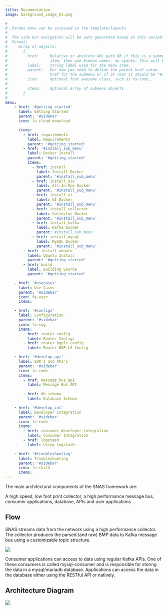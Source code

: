 ```yaml
---
title: Documentation
image: background_image_01.png

#
# .Params.menu can be accessed in the template/layouts
#
#  The side bar navigation will be auto generated based on this variable
#  Format:
#     Array of objects:
#       {
#         href:     Relative or absolute URL path OR if this is a submenu
#                   item, then use #<menu name>, no spaces. This will be the menu id
#         label:    String label used for the menu item,
#         parent:   For now you need to define the parent href value.  The parent is the
#                   href for the submenu or if at root it should be "#sidebar"
#         icon:     Optional font awesome class, such as fa-code,
#
#         items:    Optional array of submenu objects
#       }
#
menu:
    - href: '#getting_started'
      label: Getting Started
      parent: '#sidebar'
      icon: fa-cloud-download

      items:
        - href: requirements
          label: Requirements
          parent: '#getting_started'
        - href: '#install_sub_menu'
          label: Docker Install
          parent: '#getting_started'
          items:
            - href: install
              label: Install Docker
              parent: '#install_sub_menu'
            - href: install_aio
              label: All-In-One Docker
              parent: '#install_sub_menu'
            - href: install_ui
              label: UI Docker
              parent: '#install_sub_menu'
            - href: install_collector
              label: Collector Docker
              parent: '#install_sub_menu'
            - href: install_kafka
              label: Kafka Docker
              parent: #install_sub_menu'
            - href: install_mysql
              label: MySQL Docker
              parent: '#install_sub_menu'
        - href: install_ubuntu
          label: Ubuntu Install
          parent: '#getting_started'
        - href: build
          label: Building Source
          parent: '#getting_started'

    - href: '#usecases'
      label: Use Cases
      parent: '#sidebar'
      icon: fa-user
      items:

    - href: '#configs'
      label: Configuration
      parent: '#sidebar'
      icon: fa-cog
      items:
        - href: router_config
          label: Router Configs
        - href: router_bgpls_config
          label: Router BGP-LS Config

    - href: '#develop_api'
      label: SDK's and API's
      parent: '#sidebar'
      icon: fa-code
      items:
        - href: message_bus_api
          label: Message Bus API
          
        - href: db_schema
          label: Database Schema

    - href: '#develop_int'
      label: Developer Integration
      parent: '#sidebar'
      icon: fa-code
      items:
        - href: consumer_developer_integration
          label: Consumer Integration
        - href: logstash
          label: Using Logstash

    - href: '#troubleshooting'
      label: Troubleshooting
      parent: '#sidebar'
      icon: fa-child
      items:
---
```


The main architectural components of the SNAS framework are:

A high speed, low foot print collector, a high performance message bus, consumer applications, database, APIs and user applications

<!--more-->

## Flow

SNAS streams data from the network using a high performance collector.
    The collector produces the parsed (and raw) BMP data to Kafka message bus
    using a customizable topic structure.

![](/img/arch1.svg)

Consumer applications can access to data using regular Kafka APIs.
    One of these consumers is called mysql-consumer and is responsible for
    storing the data in a mysql/mariadb database. Applications can access
    the data in the database either using the RESTful API or natively.

## Architecture Diagram

![](/img/arch2-1.svg)